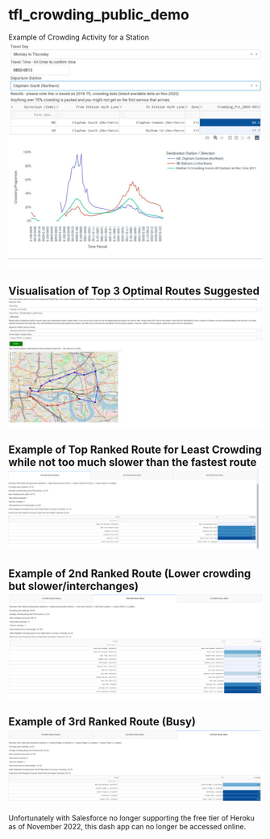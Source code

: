 # tfl_crowding_public_demo

Example of Crowding Activity for a Station
![Crowding Activity for a Station](https://github.com/MochiYoshi/tfl_crowding_public_demo/blob/main/tfl_crowding_app_example.jpg?raw=true)

Visualisation of Top 3 Optimal Routes Suggested
![Visualisation of Top 3 Optimal Routes Suggested](https://github.com/MochiYoshi/tfl_crowding_public_demo/blob/main/crowding_dashboard_1.png?raw=true)
-----
Example of Top Ranked Route for Least Crowding while not too much slower than the fastest route
![Example of Top Ranked Route for Least Crowding while not much slower than the fastest route](https://github.com/MochiYoshi/tfl_crowding_public_demo/blob/main/crowding_dashboard_2.png?raw=true)
-----
Example of 2nd Ranked Route (Lower crowding but slower/interchanges)
![Example of 2nd Ranked Route (Lower crowding but slower/interchanges)](https://github.com/MochiYoshi/tfl_crowding_public_demo/blob/main/crowding_dashboard_3.png?raw=true)
-----
Example of 3rd Ranked Route (Busy)
![Example of 3rd Ranked Route (Busy)](https://github.com/MochiYoshi/tfl_crowding_public_demo/blob/main/crowding_dashboard_4.png?raw=true)
-----
Unfortunately with Salesforce no longer supporting the free tier of Heroku as of November 2022, this dash app can no longer be accessed online.
